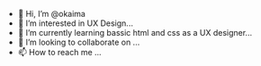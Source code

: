 - 👋 Hi, I’m @okaima
- 👀 I’m interested in UX Design...
- 🌱 I’m currently learning bassic html and css as a UX designer...
- 💞️ I’m looking to collaborate on ...
- 📫 How to reach me ...

<!---
okaima/okaima is a ✨ special ✨ repository because its `README.md` (this file) appears on your GitHub profile.
You can click the Preview link to take a look at your changes.
--->
